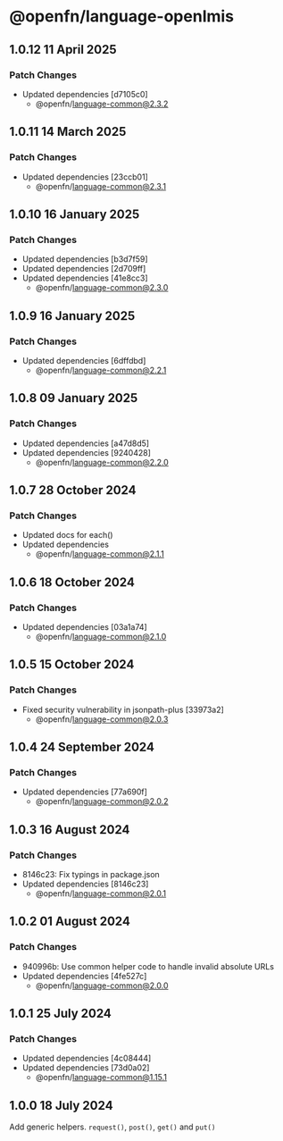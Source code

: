 # @openfn/language-openlmis

## 1.0.12 11 April 2025

### Patch Changes

* Updated dependencies \[d7105c0]
  * @openfn/language-common@2.3.2

## 1.0.11 14 March 2025

### Patch Changes

* Updated dependencies \[23ccb01]
  * @openfn/language-common@2.3.1

## 1.0.10 16 January 2025

### Patch Changes

* Updated dependencies \[b3d7f59]
* Updated dependencies \[2d709ff]
* Updated dependencies \[41e8cc3]
  * @openfn/language-common@2.3.0

## 1.0.9 16 January 2025

### Patch Changes

* Updated dependencies \[6dffdbd]
  * @openfn/language-common@2.2.1

## 1.0.8 09 January 2025

### Patch Changes

* Updated dependencies \[a47d8d5]
* Updated dependencies \[9240428]
  * @openfn/language-common@2.2.0

## 1.0.7 28 October 2024

### Patch Changes

* Updated docs for each()
* Updated dependencies
  * @openfn/language-common@2.1.1

## 1.0.6 18 October 2024

### Patch Changes

* Updated dependencies \[03a1a74]
  * @openfn/language-common@2.1.0

## 1.0.5 15 October 2024

### Patch Changes

* Fixed security vulnerability in jsonpath-plus \[33973a2]
  * @openfn/language-common@2.0.3

## 1.0.4 24 September 2024

### Patch Changes

* Updated dependencies \[77a690f]
  * @openfn/language-common@2.0.2

## 1.0.3 16 August 2024

### Patch Changes

* 8146c23: Fix typings in package.json
* Updated dependencies \[8146c23]
  * @openfn/language-common@2.0.1

## 1.0.2 01 August 2024

### Patch Changes

* 940996b: Use common helper code to handle invalid absolute URLs
* Updated dependencies \[4fe527c]
  * @openfn/language-common@2.0.0

## 1.0.1 25 July 2024

### Patch Changes

* Updated dependencies \[4c08444]
* Updated dependencies \[73d0a02]
  * @openfn/language-common@1.15.1

## 1.0.0 18 July 2024

Add generic helpers. `request()`, `post()`, `get()` and `put()`
